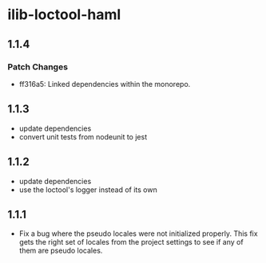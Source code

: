 # ilib-loctool-haml

## 1.1.4

### Patch Changes

- ff316a5: Linked dependencies within the monorepo.

## 1.1.3

- update dependencies
- convert unit tests from nodeunit to jest

## 1.1.2

- update dependencies
- use the loctool's logger instead of its own

## 1.1.1

- Fix a bug where the pseudo locales were not initialized properly.
  This fix gets the right set of locales from the project settings to
  see if any of them are pseudo locales.
